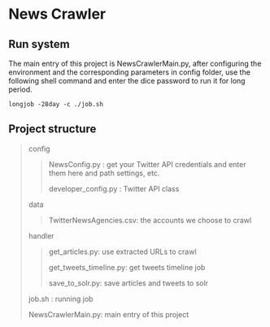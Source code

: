 # News Crawler



## Run system

The main entry of this project is NewsCrawlerMain.py, after configuring the environment and the corresponding parameters in config folder, use the following shell command and enter the dice password to run it for long period.

```shell
longjob -28day -c ./job.sh
```

## Project structure

> config
>
> > NewsConfig.py : get your Twitter API credentials and enter them here and path settings, etc.
> >
> > developer_config.py : Twitter API class
>
> data
>
> > TwitterNewsAgencies.csv: the accounts we choose to crawl
> >
> 
> handler
> 
> > get_articles.py: use extracted URLs to crawl
> >
> > get_tweets_timeline.py: get tweets timeline job
> >
>> save_to_solr.py: save articles and tweets to solr
> 
>job.sh : running job
> 
> NewsCrawlerMain.py: main entry of this project 
> 

